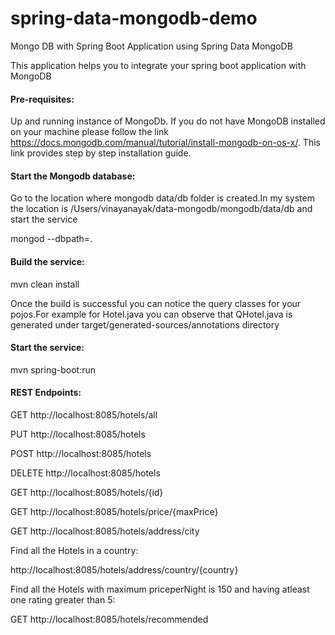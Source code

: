# spring-data-mongodb-demo

Mongo DB with Spring Boot Application using Spring Data MongoDB 

This application helps you to integrate your spring boot application with MongoDB

#### Pre-requisites:

Up and running instance of MongoDb. If you do not have MongoDB installed on your machine please follow the link https://docs.mongodb.com/manual/tutorial/install-mongodb-on-os-x/. This link provides step by step installation guide.

#### Start the Mongodb database:

Go to the location where mongodb data/db folder is created.In my system the location is /Users/vinayanayak/data-mongodb/mongodb/data/db and start the service

mongod --dbpath=.

#### Build the service:

mvn clean install

Once the build is successful you can notice the query classes for your pojos.For example for Hotel.java you can observe that QHotel.java is generated under target/generated-sources/annotations directory

#### Start the service:

mvn spring-boot:run

#### REST Endpoints:

GET http://localhost:8085/hotels/all

PUT http://localhost:8085/hotels

POST http://localhost:8085/hotels

DELETE http://localhost:8085/hotels

GET http://localhost:8085/hotels/{id}

GET http://localhost:8085/hotels/price/{maxPrice}

GET http://localhost:8085/hotels/address/city

Find all the Hotels in a country:

http://localhost:8085/hotels/address/country/{country}

Find all the Hotels with maximum priceperNight is 150 and having atleast one rating greater than 5:

GET http://localhost:8085/hotels/recommended
